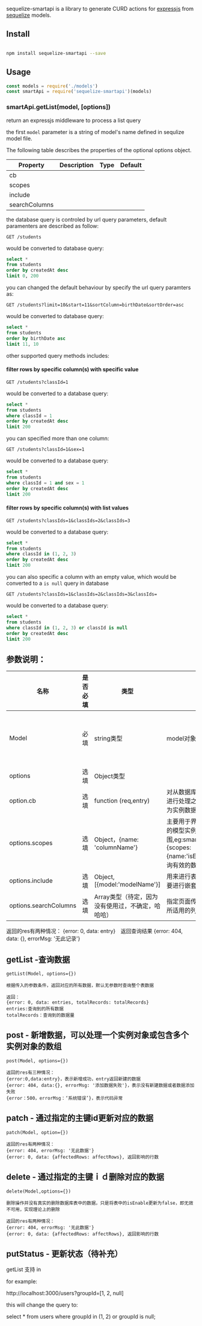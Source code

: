 
sequelize-smartapi is a library to generate CURD actions for [expressjs](https://expressjs.com) from [sequelize](https://sequelize.org) models.


## Install

```bash

npm install sequelize-smartapi --save

```

## Usage

```javascript
const models = require('./models')
const smartApi = require('sequelize-smartapi')(models)
```


### smartApi.getList(model, [options])

return an expressjs middleware to process a list query

the first `model` parameter is a string of model's name defined in sequlize model file.

The following table describes the properties of the optional options object.

|    Property    |  Description   |  Type  | Default  |
|     --         |  --            |  --    |  --      |
|  cb            |
|  scopes        |
|  include       |
|  searchColumns |

the database query is controled by url query parameters, default paramenters are described as follow:

```
GET /students
```

would be converted to database query:

```sql
select * 
from students 
order by createdAt desc 
limit 0, 200
```

you can changed the default behaviour by specify the url query paramters as:

```
GET /students?limit=10&start=11&sortColumn=birthDate&sortOrder=asc
```

would be converted to database query:

```sql
select * 
from students 
order by birthDate asc 
limit 11, 10
```

other supported query methods includes:

#### filter rows by specific column(s) with specific value

```
GET /students?classId=1
```

would be converted to a database query:

```sql
select * 
from students 
where classId = 1
order by createdAt desc
limit 200
```

you can specified more than one column:

```
GET /students?classId=1&sex=1
```

would be converted to a database query:

```sql
select * 
from students 
where classId = 1 and sex = 1
order by createdAt desc
limit 200
```

#### filter rows by specific column(s) with list values

```
GET /students?classIds=1&classIds=2&classIds=3
```

would be converted to a database query:

```sql
select * 
from students 
where classId in (1, 2, 3)
order by createdAt desc
limit 200
```

you can also specific a column with an empty value, which would be converted to a `is null` query in database

```
GET /students?classIds=1&classIds=2&classIds=3&classIds=
```

would be converted to a database query:

```sql
select * 
from students 
where classId in (1, 2, 3) or classId is null
order by createdAt desc
limit 200
```







## 参数说明：
|名称|是否必填|类型|说明|适用的方法|
|--|--|--|--|--|
|Model| 必填| string类型|model对象的名字|post，get，getList，patch，delete，putStatus|
|options| 选填|Object类型|
|option.cb|选填| function (req,entry) |对从数据库获得的实例数据进行处理之后再返回，entry为实例数据|post，get，getList｜
|options.scopes|选填|Object，{name: 'columnName'}|主要用于界定从数据库返回的模型实例的值的范围,eg:smartApi.get('model',{scopes:{name:'isEnable'}}),表示查询有效的数据|get,getList|
|options.include|选填|Object,[{model:'modelName'}]|用来进行表的join,多个表join要进行嵌套|get,getList|
|options.searchColumns|选填|Array类型（待定，因为没有使用过，不确定，哈哈哈）|指定页面传入的搜索关键词所适用的列|getList|



返回的res有两种情况：
{error: 0, data: entry}　返回查询结果
{error: 404, data: {}, errorMsg: '无此记录'}


## getList -查询数据

```
getList(Model, options={})

根据传入的参数条件，返回对应的所有数据，默认无参数时查询整个表数据

返回：
{error: 0, data: entries, totalRecords: totalRecords}
entries:查询到的所有数据
totalRecords：查询到的数据量

```

## post - 新增数据，可以处理一个实例对象或包含多个实例对象的数组

```
post(Model, options={})

返回的res有三种情况：
{error:0,data:entry}，表示新增成功，entry返回新建的数据
{error: 404, data:{}, errorMsg: '添加数据失败'}，表示没有新建数据或者数据添加失败
{error：500，errorMsg：‘系统错误’}，表示代码异常
```

## patch - 通过指定的主键id更新对应的数据

```
patch(Model, option={})

返回的res有两种情况：
{error: 404, errorMsg: '无此数据'}
{error: 0, data: {affectedRows: affectRows}, 返回影响的行数
```

## delete - 通过指定的主键ｉｄ删除对应的数据

```
delete(Model,options={})

删除操作并没有真实的删除数据库表中的数据，只是将表中的isEnable更新为false，即无效不可用，实现理论上的删除

返回的res有两种情况：
{error: 404, errorMsg: '无此数据'}
{error: 0, data: {affectedRows: affectRows}, 返回影响的行数
```

## putStatus - 更新状态（待补充）



getList 支持 in

for example:

http://localhost:3000/users?groupId=[1, 2, null]

this will change the query to:

select * from users where groupId in (1, 2) or groupId is null;